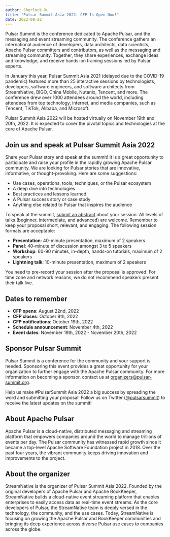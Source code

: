 ```yaml
---
author: Sherlock Xu
title: "Pulsar Summit Asia 2022: CFP Is Open Now!"
date: 2022-08-22
---
```


Pulsar Summit is the conference dedicated to Apache Pulsar, and the messaging and event streaming community. The conference gathers an international audience of developers, data architects, data scientists, Apache Pulsar committers and contributors, as well as the messaging and streaming community. Together, they share experiences, exchange ideas and knowledge, and receive hands-on training sessions led by Pulsar experts.

In January this year, Pulsar Summit Asia 2021 (delayed due to the COVID-19 pandemic) featured more than 25 interactive sessions by technologists, developers, software engineers, and software architects from StreamNative, BIGO, China Mobile, Nutanix, Tencent, and more. The conference drew over 1000 attendees around the world, including attendees from top technology, internet, and media companies, such as Tencent, TikTok, Alibaba, and Microsoft.

Pulsar Summit Asia 2022 will be hosted virtually on November 19th and 20th, 2022. It is expected to cover the pivotal topics and technologies at the core of Apache Pulsar.

<!--truncate-->

## Join us and speak at Pulsar Summit Asia 2022

Share your Pulsar story and speak at the summit! It is a great opportunity to participate and raise your profile in the rapidly growing Apache Pulsar community. We are looking for Pulsar stories that are innovative, informative, or thought-provoking. Here are some suggestions:

- Use cases, operations, tools, techniques, or the Pulsar ecosystem
- A deep dive into technologies
- Best practices and lessons learned
- A Pulsar success story or case study
- Anything else related to Pulsar that inspires the audience

To speak at the summit, [submit an abstract](https://sessionize.com/pulsar-summit-asia-2022/) about your session. All levels of talks (beginner, intermediate, and advanced) are welcome. Remember to keep your proposal short, relevant, and engaging. The following session formats are acceptable:

- **Presentation**: 40-minute presentation, maximum of 2 speakers
- **Panel**: 40-minute of discussion amongst 3 to 5 speakers
- **Workshop**: 60-90 minutes, in-depth, hands-on tutorials, maximum of 2 speakers
- **Lightning talk**: 10-minute presentation, maximum of 2 speakers

You need to pre-record your session after the proposal is approved. For time zone and network reasons, we do not recommend speakers present their talk live.

## Dates to remember

- **CFP opens**: August 22nd, 2022
- **CFP closes**: October 9th, 2022
- **CFP notifications**: October 19th, 2022
- **Schedule announcement**: November 4th, 2022
- **Event dates**: November 19th, 2022 - November 20th, 2022

## Sponsor Pulsar Summit

Pulsar Summit is a conference for the community and your support is needed. Sponsoring this event provides a great opportunity for your organization to further engage with the Apache Pulsar community. For more information on becoming a sponsor, contact us at organizers@pulsar-summit.org.

Help us make #PulsarSummit Asia 2022 a big success by spreading the word and submitting your proposal! Follow us on Twitter ([@pulsarsummit](https://twitter.com/PulsarSummit)) to receive the latest updates on the summit!

## About Apache Pulsar

Apache Pulsar is a cloud-native, distributed messaging and streaming platform that empowers companies around the world to manage trillions of events per day. The Pulsar community has witnessed rapid growth since it became a top-level Apache Software Foundation project in 2018. Over the past four years, the vibrant community keeps driving innovation and improvements to the project.

## About the organizer

StreamNative is the organizer of Pulsar Summit Asia 2022. Founded by the original developers of Apache Pulsar and Apache BookKeeper, StreamNative builds a cloud-native event streaming platform that enables enterprises to easily access data as real-time event streams. As the core developers of Pulsar, the StreamNative team is deeply versed in the technology, the community, and the use cases. Today, StreamNative is focusing on growing the Apache Pulsar and BookKeeper communities and bringing its deep experience across diverse Pulsar use cases to companies across the globe.